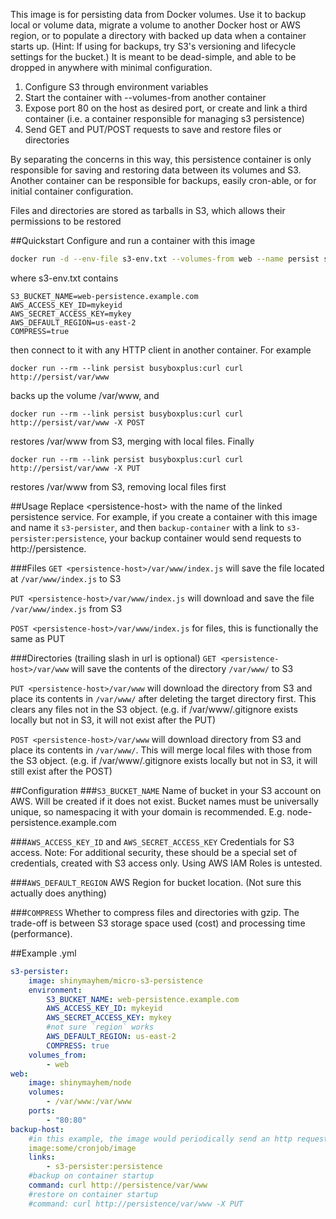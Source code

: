 This image is for persisting data from Docker volumes. Use it to backup local or volume data, migrate a volume to another Docker host or AWS region, or to populate a directory with backed up data when a container starts up. (Hint: If using for backups, try S3's versioning and lifecycle settings for the bucket.) It is meant to be dead-simple, and able to be dropped in anywhere with minimal configuration.

1. Configure S3 through environment variables
2. Start the container with --volumes-from another container
3. Expose port 80 on the host as desired port, or create and link a third container (i.e. a container responsible for managing s3 persistence)
4. Send GET and PUT/POST requests to save and restore files or directories

By separating the concerns in this way, this persistence container is only responsible for saving and restoring data between its volumes and S3. Another container can be responsible for backups, easily cron-able, or for initial container configuration.

Files and directories are stored as tarballs in S3, which allows their permissions to be restored

##Quickstart
Configure and run a container with this image
```bash
docker run -d --env-file s3-env.txt --volumes-from web --name persist shinymayhem/micro-s3-persistence
```
where s3-env.txt contains
```
S3_BUCKET_NAME=web-persistence.example.com
AWS_ACCESS_KEY_ID=mykeyid
AWS_SECRET_ACCESS_KEY=mykey
AWS_DEFAULT_REGION=us-east-2
COMPRESS=true
```
then connect to it with any HTTP client in another container. For example

```
docker run --rm --link persist busyboxplus:curl curl http://persist/var/www
```
backs up the volume /var/www, and 

```
docker run --rm --link persist busyboxplus:curl curl http://persist/var/www -X POST
```
restores /var/www from S3, merging with local files. Finally

```
docker run --rm --link persist busyboxplus:curl curl http://persist/var/www -X PUT
```
restores /var/www from S3, removing local files first

##Usage
Replace \<persistence-host> with the name of the linked persistence service. For example, if you create a container with this image and name it `s3-persister`, and then `backup-container` with a link to `s3-persister:persistence`, your backup container would send requests to http://persistence.


###Files
`GET <persistence-host>/var/www/index.js` will save the file located at `/var/www/index.js` to S3

`PUT <persistence-host>/var/www/index.js` will download and save the file `/var/www/index.js` from S3

`POST <persistence-host>/var/www/index.js` for files, this is functionally the same as PUT

###Directories (trailing slash in url is optional)
`GET <persistence-host>/var/www` will save the contents of the directory `/var/www/` to S3

`PUT <persistence-host>/var/www` will download the directory from S3 and place its contents in `/var/www/` after deleting the target directory first. This clears any files not in the S3 object. (e.g. if /var/www/.gitignore exists locally but not in S3, it will not exist after the PUT)

`POST <persistence-host>/var/www` will download directory from S3 and place its contents in `/var/www/`. This will merge local files with those from the S3 object. (e.g. if /var/www/.gitignore exists locally but not in S3, it will still exist after the POST)


##Configuration
###`S3_BUCKET_NAME`
Name of bucket in your S3 account on AWS. Will be created if it does not exist. Bucket names must be universally unique, so namespacing it with your domain is recommended. E.g. node-persistence.example.com

###`AWS_ACCESS_KEY_ID` and `AWS_SECRET_ACCESS_KEY`
Credentials for S3 access. Note: For additional security, these should be a special set of credentials, created with S3 access only. Using AWS IAM Roles is untested.

###`AWS_DEFAULT_REGION`
AWS Region for bucket location. (Not sure this actually does anything)

###`COMPRESS`
Whether to compress files and directories with gzip. The trade-off is between S3 storage space used (cost) and processing time (performance).

##Example .yml
```yml
s3-persister:
    image: shinymayhem/micro-s3-persistence
    environment:
        S3_BUCKET_NAME: web-persistence.example.com
        AWS_ACCESS_KEY_ID: mykeyid
        AWS_SECRET_ACCESS_KEY: mykey
        #not sure `region` works
        AWS_DEFAULT_REGION: us-east-2
        COMPRESS: true
    volumes_from:
        - web
web:
    image: shinymayhem/node
    volumes:
        - /var/www:/var/www
    ports:
        - "80:80"
backup-host:
    #in this example, the image would periodically send an http request which would backup data in the volume
    image:some/cronjob/image
    links:
        - s3-persister:persistence
    #backup on container startup
    command: curl http://persistence/var/www
    #restore on container startup
    #command: curl http://persistence/var/www -X PUT
```
